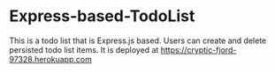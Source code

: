 # Express-based-TodoList
This is a todo list that is Express.js based. Users can create and delete persisted todo list items. It is deployed at https://cryptic-fjord-97328.herokuapp.com
